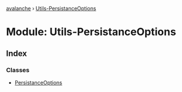 [avalanche](../README.md) › [Utils-PersistanceOptions](utils_persistanceoptions.md)

# Module: Utils-PersistanceOptions

## Index

### Classes

* [PersistanceOptions](../classes/utils_persistanceoptions.persistanceoptions.md)
